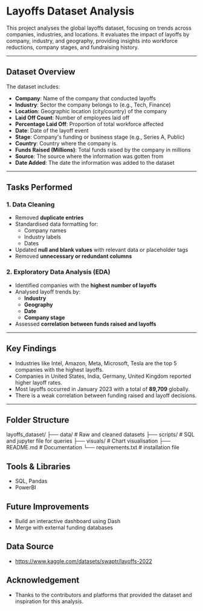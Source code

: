 # Layoffs Dataset Analysis

This project analyses the global layoffs dataset, focusing on trends across companies, industries, and locations. It evaluates the impact of layoffs by company, industry, and geography, providing insights into workforce reductions, company stages, and fundraising history.

---

## Dataset Overview

The dataset includes:

- **Company**: Name of the company that conducted layoffs  
- **Industry**: Sector the company belongs to (e.g., Tech, Finance)  
- **Location**: Geographic location (city/country) of the company  
- **Laid Off Count**: Number of employees laid off  
- **Percentage Laid Off**: Proportion of total workforce affected  
- **Date**: Date of the layoff event  
- **Stage**: Company's funding or business stage (e.g., Series A, Public)  
- **Country**: Country where the company is.
- **Funds Raised (Millions)**: Total funds raised by the company in millions
- **Source**: The source where the information was gotten from
- **Date Added**: The date the information was added to the dataset

---

## Tasks Performed

### 1. **Data Cleaning**
- Removed **duplicate entries**
- Standardised data formatting for:
  - Company names
  - Industry labels
  - Dates
- Updated **null and blank values** with relevant data or placeholder tags
- Removed **unnecessary or redundant columns**

### 2. **Exploratory Data Analysis (EDA)**
- Identified companies with the **highest number of layoffs**
- Analysed layoff trends by:
  - **Industry**
  - **Geography**
  - **Date**
  - **Company stage**
- Assessed **correlation between funds raised and layoffs**

---

## Key Findings

- Industries like Intel, Amazon, Meta, Microsoft, Tesla are the top 5 companies with the highest layoffs.
- Companies in United States, India, Germany, United Kingdom reported higher layoff rates.
- Most layoffs occurred in January 2023 with a total of **89,709** globally.
- There is a weak correlation between funding raised and layoff decisions.

---

## Folder Structure
layoffs_dataset/
├── data/ # Raw and cleaned datasets
├── scripts/ # SQL and jupyter file for queries
├── visuals/ # Chart visualisation
├── README.md # Documentation
└── requirements.txt # installation file

## Tools & Libraries
- SQL, Pandas
- PowerBI

## Future Improvements
- Build an interactive dashboard using Dash
- Merge with external funding databases

## Data Source
- https://www.kaggle.com/datasets/swaptr/layoffs-2022

## Acknowledgement
- Thanks to the contributors and platforms that provided the dataset and inspiration for this analysis.

